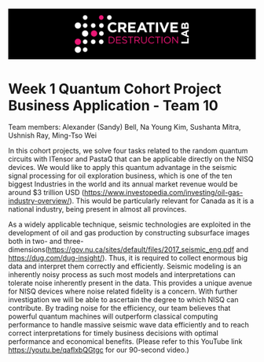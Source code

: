 ![CDL 2020 Cohort Project](../figures/CDL_logo.jpg)
# Week 1 Quantum Cohort Project Business Application - Team 10

Team members: Alexander (Sandy) Bell, Na Young Kim, Sushanta Mitra, Ushnish Ray, Ming-Tso Wei

In this cohort projects, we solve four tasks related to the random quantum circuits with ITensor and PastaQ that can be applicable directly on the NISQ devices. We would like to apply this quantum advantage in the seismic signal processing for oil exploration business, which is one of the ten biggest Industries in the world and its annual market revenue would be around $3 trillion USD (https://www.investopedia.com/investing/oil-gas-industry-overview/). This would be particularly relevant for Canada as it is a national industry, being present in almost all provinces.

As a widely applicable technique, seismic technologies are exploited in the development of oil and gas production by constructing subsurface images both in two- and three-dimensions(https://gov.nu.ca/sites/default/files/2017_seismic_eng.pdf and https://dug.com/dug-insight/). Thus, it is required to collect enormous big data and interpret them correctly and efficiently. Seismic modeling is an inherently noisy process as such most models and interpretations can tolerate noise inherently present in the data. This provides a unique avenue for NISQ devices where noise related fidelity is a concern. With further investigation we will be able to ascertain the degree to which NISQ can contribute. By trading noise for the efficiency, our team believes that powerful quantum machines will outperform classical computing performance to handle massive seismic wave data efficiently and to reach correct interpretations for timely business decisions with optimal performance and economical benefits. (Please refer to this YouTube link https://youtu.be/qaflxbQGtgc for our 90-second video.)
